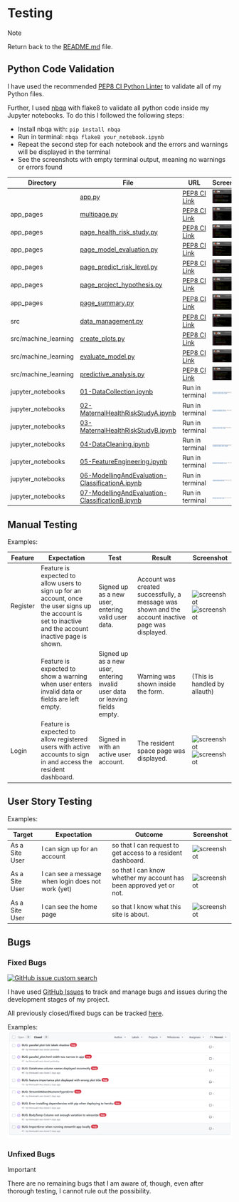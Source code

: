 # Testing

> [!NOTE]
> Return back to the [README.md](README.md) file.

## Python Code Validation

I have used the recommended [PEP8 CI Python Linter](https://pep8ci.herokuapp.com) to validate all of my Python files.

Further, I used [nbqa](https://pypi.org/project/nbqa/) with flake8 to validate all python code inside my Jupyter notebooks. To do this I followed the following steps:

* Install nbqa with: `pip install nbqa`
* Run in terminal: `nbqa flake8 your_notebook.ipynb`
* Repeat the second step for each notebook and the errors and warnings will be displayed in the terminal
* See the screenshots with empty terminal output, meaning no warnings or errors found

| Directory | File | URL | Screenshot |
| --- | --- | --- | --- |
|  | [app.py](https://github.com/theresaabl/ML-maternal-health-risk/blob/main/app.py) | [PEP8 CI Link](https://pep8ci.herokuapp.com/https://raw.githubusercontent.com/theresaabl/ML-maternal-health-risk/main/app.py) | ![screenshot](documentation/validation/python_app.png) |
| app_pages | [multipage.py](https://github.com/theresaabl/ML-maternal-health-risk/blob/main/app_pages/multipage.py) | [PEP8 CI Link](https://pep8ci.herokuapp.com/https://raw.githubusercontent.com/theresaabl/ML-maternal-health-risk/main/app_pages/multipage.py) | ![screenshot](documentation/validation/python_multipage.png) |
| app_pages | [page_health_risk_study.py](https://github.com/theresaabl/ML-maternal-health-risk/blob/main/app_pages/page_health_risk_study.py) | [PEP8 CI Link](https://pep8ci.herokuapp.com/https://raw.githubusercontent.com/theresaabl/ML-maternal-health-risk/main/app_pages/page_health_risk_study.py) | ![screenshot](documentation/validation/python_page_health_risk_study.png) |
| app_pages | [page_model_evaluation.py](https://github.com/theresaabl/ML-maternal-health-risk/blob/main/app_pages/page_model_evaluation.py) | [PEP8 CI Link](https://pep8ci.herokuapp.com/https://raw.githubusercontent.com/theresaabl/ML-maternal-health-risk/main/app_pages/page_model_evaluation.py) | ![screenshot](documentation/validation/python_page_model_evaluation.png) |
| app_pages | [page_predict_risk_level.py](https://github.com/theresaabl/ML-maternal-health-risk/blob/main/app_pages/page_predict_risk_level.py) | [PEP8 CI Link](https://pep8ci.herokuapp.com/https://raw.githubusercontent.com/theresaabl/ML-maternal-health-risk/main/app_pages/page_predict_risk_level.py) | ![screenshot](documentation/validation/python_page_predict_risk_level.png) |
| app_pages | [page_project_hypothesis.py](https://github.com/theresaabl/ML-maternal-health-risk/blob/main/app_pages/page_project_hypothesis.py) | [PEP8 CI Link](https://pep8ci.herokuapp.com/https://raw.githubusercontent.com/theresaabl/ML-maternal-health-risk/main/app_pages/page_project_hypothesis.py) | ![screenshot](documentation/validation/python_page_project_hypothesis.png) |
| app_pages | [page_summary.py](https://github.com/theresaabl/ML-maternal-health-risk/blob/main/app_pages/page_summary.py) | [PEP8 CI Link](https://pep8ci.herokuapp.com/https://raw.githubusercontent.com/theresaabl/ML-maternal-health-risk/main/app_pages/page_summary.py) | ![screenshot](documentation/validation/python_page_summary.png) |
| src | [data_management.py](https://github.com/theresaabl/ML-maternal-health-risk/blob/main/src/data_management.py) | [PEP8 CI Link](https://pep8ci.herokuapp.com/https://raw.githubusercontent.com/theresaabl/ML-maternal-health-risk/main/src/data_management.py) | ![screenshot](documentation/validation/python_data_management.png) |
| src/machine_learning | [create_plots.py](https://github.com/theresaabl/ML-maternal-health-risk/blob/main/src/machine_learning/create_plots.py) | [PEP8 CI Link](https://pep8ci.herokuapp.com/https://raw.githubusercontent.com/theresaabl/ML-maternal-health-risk/main/src/machine_learning/create_plots.py) | ![screenshot](documentation/validation/python_create_plots.png) |
| src/machine_learning | [evaluate_model.py](https://github.com/theresaabl/ML-maternal-health-risk/blob/main/src/machine_learning/evaluate_model.py) | [PEP8 CI Link](https://pep8ci.herokuapp.com/https://raw.githubusercontent.com/theresaabl/ML-maternal-health-risk/main/src/machine_learning/evaluate_model.py) | ![screenshot](documentation/validation/python_evaluate_model.png) |
| src/machine_learning | [predictive_analysis.py](https://github.com/theresaabl/ML-maternal-health-risk/blob/main/src/machine_learning/predictive_analysis.py) | [PEP8 CI Link](https://pep8ci.herokuapp.com/https://raw.githubusercontent.com/theresaabl/ML-maternal-health-risk/main/src/machine_learning/predictive_analysis.py) | ![screenshot](documentation/validation/python_predictive_analysis.png) |
| jupyter_notebooks | [01-DataCollection.ipynb](https://github.com/theresaabl/ML-maternal-health-risk/blob/main/jupyter_notebooks/01-DataCollection.ipynb) | Run in terminal | ![screenshot](documentation/validation/notebook_data_collection.png) |
| jupyter_notebooks | [02-MaternalHealthRiskStudyA.ipynb](https://github.com/theresaabl/ML-maternal-health-risk/blob/main/jupyter_notebooks/02-MaternalHealthRiskStudyA.ipynb) | Run in terminal | ![screenshot](documentation/validation/notebook_maternal_health_risk_study_A.png) |
| jupyter_notebooks | [03-MaternalHealthRiskStudyB.ipynb](https://github.com/theresaabl/ML-maternal-health-risk/blob/main/jupyter_notebooks/03-MaternalHealthRiskStudyB.ipynb) | Run in terminal | ![screenshot](documentation/validation/notebook_maternal_health_risk_study_B.png) |
| jupyter_notebooks | [04-DataCleaning.ipynb](https://github.com/theresaabl/ML-maternal-health-risk/blob/main/jupyter_notebooks/04-DataCleaning.ipynb) | Run in terminal | ![screenshot](documentation/validation/notebook_data_cleaning.png) |
| jupyter_notebooks | [05-FeatureEngineering.ipynb](https://github.com/theresaabl/ML-maternal-health-risk/blob/main/jupyter_notebooks/05-FeatureEngineering.ipynb) | Run in terminal | ![screenshot](documentation/validation/notebook_feature_engineering.png) |
| jupyter_notebooks | [06-ModellingAndEvaluation-ClassificationA.ipynb](https://github.com/theresaabl/ML-maternal-health-risk/blob/main/jupyter_notebooks/06-ModellingAndEvaluation-ClassificationA.ipynb) | Run in terminal | ![screenshot](documentation/validation/notebook_modelling_and_evaluation_classification_A.png) |
| jupyter_notebooks | [07-ModellingAndEvaluation-ClassificationB.ipynb](https://github.com/theresaabl/ML-maternal-health-risk/blob/main/jupyter_notebooks/07-ModellingAndEvaluation-ClassificationB.ipynb) | Run in terminal | ![screenshot](documentation/validation/notebook_modelling_and_evaluation_classification_B.png) |

## Manual Testing

Examples:

| Feature | Expectation | Test | Result | Screenshot |
| --- | --- | --- | --- | --- |
| Register | Feature is expected to allow users to sign up for an account, once the user signs up the account is set to inactive and the account inactive page is shown. | Signed up as a new user, entering valid user data. | Account was created successfully, a message was shown and the account inactive page was displayed. | ![screenshot](documentation/features/signup.png)![screenshot](documentation/features/account-inactive.png) |
|  | Feature is expected to show a warning when user enters invalid data or fields are left empty. | Signed up as a new user, entering invalid user data or leaving fields empty. | Warning was shown inside the form. | (This is handled by allauth) |
| Login | Feature is expected to allow registered users with active accounts to sign in and access the resident dashboard. | Signed in with an active user account. | The resident space page was displayed. | ![screenshot](documentation/features/signin-message.png)![screenshot](documentation/features/dashboard.png) |

## User Story Testing

Examples:

| Target | Expectation | Outcome | Screenshot |
| --- | --- | --- | --- |
| As a Site User |  I can sign up for an account | so that I can request to get access to a resident dashboard. | ![screenshot](documentation/features/signup.png) |
| As a Site User | I can see a message when login does not work (yet) | so that I can know whether my account has been approved yet or not. | ![screenshot](documentation/features/account-inactive.png) |
| As a Site User | I can see the home page | so that I know what this site is about. | ![screenshot](documentation/features/home-lenovo.png) |

## Bugs

### Fixed Bugs

[![GitHub issue custom search](https://img.shields.io/github/issues-search?query=repo%3Atheresaabl%2FML-maternal-health-risk%20label%3Abug&label=bugs)](https://www.github.com/theresaabl/ML-maternal-health-risk/issues?q=is%3Aissue+is%3Aclosed+label%3Abug)

I have used [GitHub Issues](https://www.github.com/theresaabl/ML-maternal-health-risk/issues) to track and manage bugs and issues during the development stages of my project.

All previously closed/fixed bugs can be tracked [here](https://www.github.com/theresaabl/ML-maternal-health-risk/issues?q=is%3Aissue+is%3Aclosed+label%3Abug).

Examples:
![screenshot](documentation/bugs/issues-closed-bugs.png)

### Unfixed Bugs

> [!IMPORTANT]
> There are no remaining bugs that I am aware of, though, even after thorough testing, I cannot rule out the possibility.